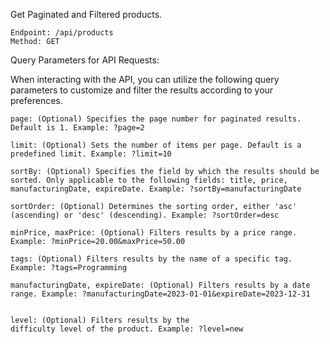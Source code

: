 Get Paginated and Filtered products.

    Endpoint: /api/products
    Method: GET

Query Parameters for API Requests:

When interacting with the API, you can utilize the following query parameters to customize and filter the results according to your preferences.

    page: (Optional) Specifies the page number for paginated results. Default is 1. Example: ?page=2

    limit: (Optional) Sets the number of items per page. Default is a predefined limit. Example: ?limit=10

    sortBy: (Optional) Specifies the field by which the results should be sorted. Only applicable to the following fields: title, price, manufacturingDate, expireDate. Example: ?sortBy=manufacturingDate

    sortOrder: (Optional) Determines the sorting order, either 'asc' (ascending) or 'desc' (descending). Example: ?sortOrder=desc

    minPrice, maxPrice: (Optional) Filters results by a price range. Example: ?minPrice=20.00&maxPrice=50.00

    tags: (Optional) Filters results by the name of a specific tag. Example: ?tags=Programming

    manufacturingDate, expireDate: (Optional) Filters results by a date range. Example: ?manufacturingDate=2023-01-01&expireDate=2023-12-31


    level: (Optional) Filters results by the 
    difficulty level of the product. Example: ?level=new




